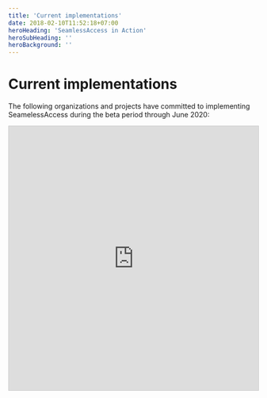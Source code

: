 ```yaml
---
title: 'Current implementations'
date: 2018-02-10T11:52:18+07:00
heroHeading: 'SeamlessAccess in Action'
heroSubHeading: ''
heroBackground: ''
---
```


# Current implementations

The following organizations and projects have committed to implementing SeamelessAccess during the beta period through June 2020:

<iframe class="airtable-embed" src="https://airtable.com/embed/shrAAphUMnCyJZ4EN?backgroundColor=orange" frameborder="0" onmousewheel="" width="100%" height="533" style="background: transparent; border: 1px solid #ccc;"></iframe>
